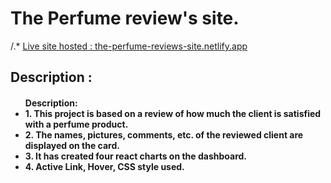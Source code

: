 # The Perfume review's site.

/.\*
<a href="the-perfume-reviews-site.netlify.app">Live site hosted : the-perfume-reviews-site.netlify.app</a>

## Description :

<ul>
<h4>Description: 
<li>1. This project is based on a review of how much the client is satisfied with a perfume product.</li>
<li>2. The names, pictures, comments, etc. of the reviewed client are displayed on the card.</li>
<li>3.
It has created four react charts on the dashboard.</li>
<li>4. Active Link, Hover, CSS style used. </li>
</ul>
